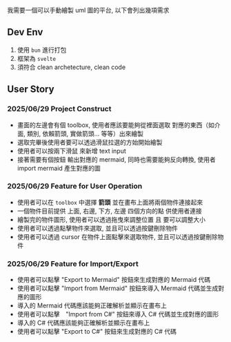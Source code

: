 我需要一個可以手動繪製 uml 圖的平台, 以下會列出幾項需求

## Dev Env
1. 使用 `bun` 進行打包
2. 框架為 `svelte`
3. 須符合 clean archetecture, clean code

## User Story
### 2025/06/29 Project Construct
- 畫面的左邊會有個 toolbox,  使用者應該要能夠從裡面選取 對應的東西（如介面, 類別, 依賴箭頭, 實做箭頭... 等等）出來繪製
- 選取完畢後使用者要可以透過滑鼠拉選的方始開始繪製
- 使用者可以按兩下滑鼠 來新增 text input 
- 接著需要有個按鈕 輸出對應的 mermaid, 同時也需要能夠反向轉換, 使用者 import  mermaid 產生對應的圖


### 2025/06/29 Feature for User Operation
- 使用者可以在 `toolbox` 中選擇 **箭頭** 並在畫布上面將兩個物件連接起來
- 一個物件目前提供 上面, 右邊, 下方, 左邊 四個方向的點 供使用者連接
- 繪製完的物件圖形, 使用者可以透過拖曳來調整位置 且 要可以調整大小
- 使用者可以透過點擊物件來選取, 並且可以透過按鍵刪除物件
- 使用者可以透過 cursor 在物件上面點擊來選取物件, 並且可以透過按鍵刪除物件

### 2025/06/29 Feature for Import/Export
- 使用者可以點擊 "Export to Mermaid" 按鈕來生成對應的 Mermaid 代碼
- 使用者可以點擊 "Import from Mermaid" 按鈕來導入 Mermaid 代碼並生成對應的圖形
- 導入的 Mermaid 代碼應該能夠正確解析並顯示在畫布上
- 使用者可以點擊　"Import from C#" 按鈕來導入 C# 代碼並生成對應的圖形
- 導入的 C# 代碼應該能夠正確解析並顯示在畫布上
- 使用者可以點擊 "Export to C#" 按鈕來生成對應的 C# 代碼
